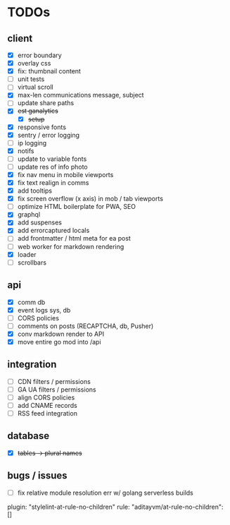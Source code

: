 # TODOs

## client

- [x] error boundary
- [x] overlay css
- [x] fix: thumbnail content
- [ ] unit tests
- [ ] virtual scroll
- [x] max-len communications message, subject
- [ ] update share paths
- [x] ~~est ganalytics~~
  - [x] ~~setup~~
- [x] responsive fonts
- [x] sentry / error logging
- [ ] ip logging
- [x] notifs
- [ ] update to variable fonts
- [ ] update res of info photo
- [x] fix nav menu in mobile viewports
- [x] fix text realign in comms
- [x] add tooltips
- [x] fix screen overflow (x axis) in mob / tab viewports
- [ ] optimize HTML boilerplate for PWA, SEO
- [x] graphql
- [x] add suspenses
- [x] add errorcaptured locals
- [ ] add frontmatter / html meta for ea post
- [ ] web worker for markdown rendering
- [x] loader
- [ ] scrollbars

## api

- [x] comm db
- [x] event logs sys, db
- [ ] CORS policies
- [ ] comments on posts (RECAPTCHA, db, Pusher)
- [x] conv markdown render to API
- [x] move entire go mod into /api

## integration

- [ ] CDN filters / permissions
- [ ] GA UA filters / permissions
- [ ] align CORS policies
- [ ] add CNAME records
- [ ] RSS feed integration

## database
- [x] ~~tables -> plural names~~

## bugs / issues

- [ ] fix relative module resolution err w/ golang serverless builds


plugin: "stylelint-at-rule-no-children"
rule: "aditayvm/at-rule-no-children": []
